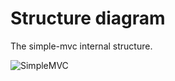 # Structure diagram

The simple-mvc internal structure.

![SimpleMVC](http://cloud.github.com/downloads/wdalmut/simple-mvc/SimpleMVC.png)
